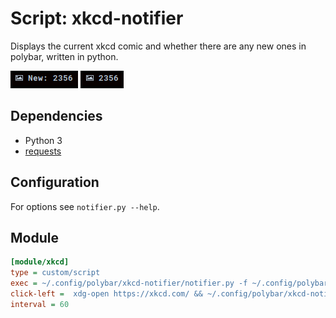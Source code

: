 # Script: xkcd-notifier

Displays the current xkcd comic and whether there are any new ones in polybar, written in python.

![Unread](./screenshots/unread.png) ![Read](./screenshots/read.png)

## Dependencies

- Python 3
- [requests](https://pypi.org/project/requests/)

## Configuration

For options see `notifier.py --help`.

## Module

```ini
[module/xkcd]
type = custom/script
exec = ~/.config/polybar/xkcd-notifier/notifier.py -f ~/.config/polybar/xkcd-notifier/latest
click-left =  xdg-open https://xkcd.com/ && ~/.config/polybar/xkcd-notifier/notifier.py -f ~/.config/polybar/xkcd-notifier/latest --read
interval = 60
```

